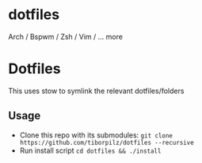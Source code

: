 # dotfiles
Arch / Bspwm / Zsh / Vim / ... more

# Dotfiles

This uses stow to symlink the relevant dotfiles/folders

## Usage

- Clone this repo with its submodules: `git clone https://github.com/tiborpilz/dotfiles --recursive`
- Run install script `cd dotfiles && ./install`
